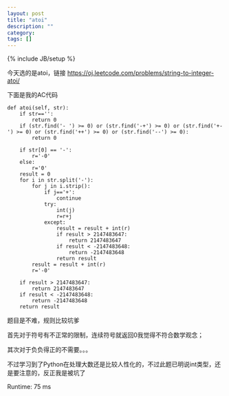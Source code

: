 ```yaml
---
layout: post
title: "atoi"
description: ""
category: 
tags: []
---
```

{% include JB/setup %}

今天选的是atoi，链接 <https://oj.leetcode.com/problems/string-to-integer-atoi/>

下面是我的AC代码

    def atoi(self, str):
        if str=='':
            return 0
        if (str.find('- ') >= 0) or (str.find('-+') >= 0) or (str.find('+-') >= 0) or (str.find('++') >= 0) or (str.find('--') >= 0):
            return 0
            
        if str[0] == '-':
            r='-0'
        else:
            r='0'
        result = 0
        for i in str.split('-'):
            for j in i.strip():
                if j=='+':
                    continue
                try:
                    int(j)
                    r=r+j
                except:
                    result = result + int(r)
                    if result > 2147483647:
                        return 2147483647
                    if result < -2147483648:
                        return -2147483648
                    return result
            result = result + int(r)
            r='-0'
        
        if result > 2147483647:
            return 2147483647
        if result < -2147483648:
            return -2147483648
        return result 

题目是不难，规则比较坑爹

首先对于符号有不正常的限制，连续符号就返回0我觉得不符合数学观念；

其次对于负负得正的不需要。。。

不过学习到了Python在处理大数还是比较人性化的，不过此题已明说int类型，还是要注意的，反正我是被坑了

Runtime: 75 ms